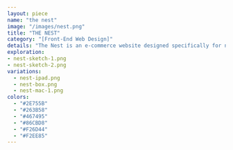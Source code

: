 ```yaml
---
layout: piece
name: "the nest"
image: "/images/nest.png"
title: "THE NEST"
category: "[Front-End Web Design]"
details: "The Nest is an e-commerce website designed specifically for niche products. It is targeted towards higher-end consumers who like to shop neat collections and items. This project outlines the wireframes and overall process in creating the final result. Scroll to see more!"
exploration:
- nest-sketch-1.png
- nest-sketch-2.png
variations:
  - nest-ipad.png
  - nest-box.png
  - nest-mac-1.png
colors:
  - "#2E755B"
  - "#263B58"
  - "#467495"
  - "#86CBD8"
  - "#F26D44"
  - "#F2EE85"
---
```

